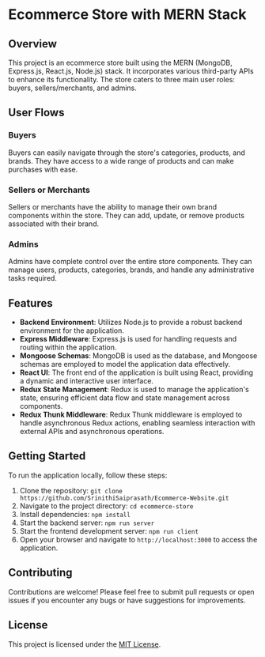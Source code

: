 # Ecommerce Store with MERN Stack

## Overview

This project is an ecommerce store built using the MERN (MongoDB, Express.js, React.js, Node.js) stack. It incorporates various third-party APIs to enhance its functionality. The store caters to three main user roles: buyers, sellers/merchants, and admins.

## User Flows

### Buyers

Buyers can easily navigate through the store's categories, products, and brands. They have access to a wide range of products and can make purchases with ease.

### Sellers or Merchants

Sellers or merchants have the ability to manage their own brand components within the store. They can add, update, or remove products associated with their brand.

### Admins

Admins have complete control over the entire store components. They can manage users, products, categories, brands, and handle any administrative tasks required.

## Features

- **Backend Environment**: Utilizes Node.js to provide a robust backend environment for the application.
- **Express Middleware**: Express.js is used for handling requests and routing within the application.
- **Mongoose Schemas**: MongoDB is used as the database, and Mongoose schemas are employed to model the application data effectively.
- **React UI**: The front end of the application is built using React, providing a dynamic and interactive user interface.
- **Redux State Management**: Redux is used to manage the application's state, ensuring efficient data flow and state management across components.
- **Redux Thunk Middleware**: Redux Thunk middleware is employed to handle asynchronous Redux actions, enabling seamless interaction with external APIs and asynchronous operations.

## Getting Started

To run the application locally, follow these steps:

1. Clone the repository: `git clone https://github.com/SrinithiSaiprasath/Ecommerce-Website.git`
2. Navigate to the project directory: `cd ecommerce-store`
3. Install dependencies: `npm install`
4. Start the backend server: `npm run server`
5. Start the frontend development server: `npm run client`
6. Open your browser and navigate to `http://localhost:3000` to access the application.

## Contributing

Contributions are welcome! Please feel free to submit pull requests or open issues if you encounter any bugs or have suggestions for improvements.

## License

This project is licensed under the [MIT License](LICENSE).

